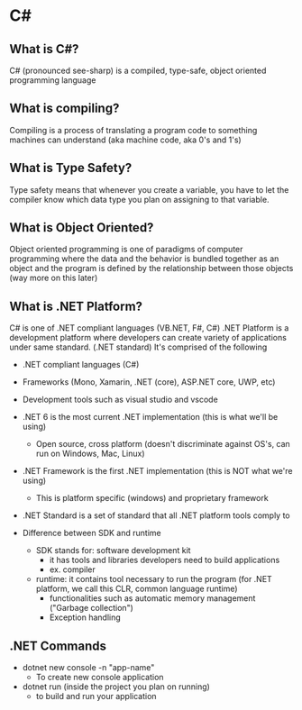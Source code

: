 # C#

## What is C#?
C# (pronounced see-sharp) is a compiled, type-safe, object oriented programming language

## What is compiling?
Compiling is a process of translating a program code to something machines can understand (aka machine code, aka 0's and 1's)

## What is Type Safety?
Type safety means that whenever you create a variable, you have to let the compiler know which data type you plan on assigning to that variable.

## What is Object Oriented?
Object oriented programming is one of paradigms of computer programming where the data and the behavior is bundled together as an object and the program is defined by the relationship between those objects (way more on this later)

## What is .NET Platform?
C# is one of .NET compliant languages (VB.NET, F#, C#)
.NET Platform is a development platform where developers can create variety of applications under same standard. (.NET standard)
It's comprised of the following
- .NET compliant languages (C#)
- Frameworks (Mono, Xamarin, .NET (core), ASP.NET core, UWP, etc)
- Development tools such as visual studio and vscode

- .NET 6 is the most current .NET implementation (this is what we'll be using)
    - Open source, cross platform (doesn't discriminate against OS's, can run on Windows, Mac, Linux)
- .NET Framework is the first .NET implementation (this is NOT what we're using)
    - This is platform specific (windows) and proprietary framework
- .NET Standard is a set of standard that all .NET platform tools comply to

- Difference between SDK and runtime
    - SDK stands for: software development kit
        - it has tools and libraries developers need to build applications
        - ex. compiler
    - runtime: it contains tool necessary to run the program (for .NET platform, we call this CLR, common language runtime)
        - functionalities such as automatic memory management ("Garbage collection")
        - Exception handling

## .NET Commands
- dotnet new console -n "app-name"
    - To create new console application
- dotnet run (inside the project you plan on running)
    - to build and run your application
